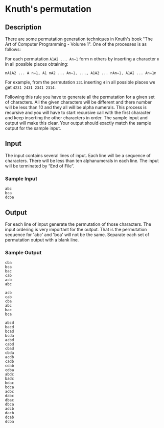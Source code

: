 # Knuth's permutation

## Description

There are some permutation generation techniques in Knuth's book "The Art of
Computer Programming - Volume 1". One of the processes is as follows:

For each permutation `A1A2 ... An−1` form n others by inserting a character
`n` in all possible places obtaining:

`nA1A2 ... A n−1, A1 nA2 ... An−1, ..., A1A2 ... nAn−1, A1A2 ... An−1n`

For example, from the permutation `231` inserting `4` in all possible places we
get `4231 2431 2341 2314`.

Following this rule you have to generate all the permutation for a given set of
characters. All the given characters will be different and there number will be
less than 10 and they all will be alpha numerals. This process is recursive and
you will have to start recursive call with the first character and keep
inserting the other characters in order. The sample input and output will make
this clear. Your output should exactly match the sample output for the sample
input.


## Input

The input contains several lines of input. Each line will be a sequence of
characters. There will be less than ten alphanumerals in each line. The input
will be terminated by “End of File”.

### Sample Input

```
abc
bca
dcba
```


## Output

For each line of input generate the permutation of those characters. The input
ordering is very important for the output. That is the permutation sequence for
'abc' and 'bca' will not be the same. Separate each set of permutation output
with a blank line.

### Sample Output

```
cba
bca
bac
cab
acb
abc

acb
cab
cba
abc
bac
bca

abcd
bacd
bcad
bcda
acbd
cabd
cbad
cbda
acdb
cadb
cdab
cdba
abdc
badc
bdac
bdca
adbc
dabc
dbac
dbca
adcb
dacb
dcab
dcba
```
